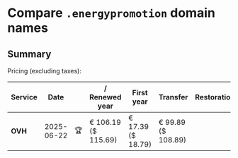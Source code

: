 # Compare `.energypromotion` domain names

## Summary

Pricing (excluding taxes):

| Service | Date |  | / Renewed year | First year | Transfer | Restoration |
|--|--|--|--|--|--|--|
| **OVH** | 2025-06-22 | 🏆 | € 106.19<br>($ 115.69) | € 17.39<br>($ 18.79) | € 99.89<br>($ 108.89) |  |
